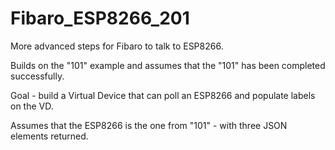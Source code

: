 # Fibaro_ESP8266_201
More advanced steps for Fibaro to talk to ESP8266.  

Builds on the "101" example and assumes that the "101" has been completed successfully.


Goal - build a Virtual Device that can poll an ESP8266 and populate labels on the VD.

Assumes that the ESP8266 is the one from "101" - with three JSON elements returned.



